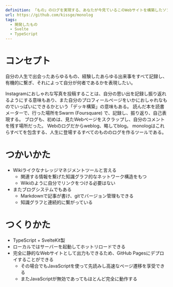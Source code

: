 ```yaml
---
definition: 「もの」のログを実現する、あなたが今見ているこのWebサイトを構築したソフトウェア
url: https://github.com/kissge/monolog
tags:
  - 開発したもの
  - Svelte
  - TypeScript
---
```


# コンセプト

自分の人生で出会ったあらゆるもの、経験したあらゆる出来事をすべて記録し、有機的に繋ぎ、それによって自分が何者であるかを表現したい。

Instagramにおしゃれな写真を投稿することは、自分の思い出を記録し振り返れるようにする意味もあり、また自分のプロフィールページをいかにおしゃれなものでいっぱいにできるかという「デッキ構築」の意味もある。
読んだ本を読書メーターで、行った場所をSwarm (Foursquare) で、記録し、振り返り、自己表現する。
ブログも、初めは、見たWebページをスクラップし、自分のコメントを残す場所だった。
Webのログだからweblog、略してblog。
monologはこれらすべてを包含する、人生に登場するすべてのもののログを作るツールである。

# つかいかた

- Wikiライクなナレッジマネジメントツールと言える
  - 関連する情報を繋げた知識グラフ的なネットワーク構造をもつ
  - Wikiのように自分でリンクをつける必要はない
- またブログシステムでもある
  - Markdownで記事が書け、gitでバージョン管理もできる
  - 知識グラフと連続的に繋がっている

# つくりかた

- TypeScript + SvelteKit製
- ローカルではサーバーを起動してホットリロードできる
- 完全に静的なWebサイトとして出力もできるため、GitHub Pagesにデプロイすることができる
  - その場合でもJavaScriptを使って先読みし高速なページ遷移を享受できる
  - またJavaScriptが無効であってもほとんど完全に動作する
